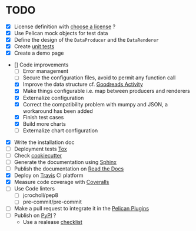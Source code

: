 # TODO

- [x] License definition with [choose a license](http://choosealicense.com) ?
- [x] Use Pelican mock objects for test data
- [x] Define the design of the `DataProducer` and the `DataRenderer`
- [x] Create [unit tests](http://pytest.org/latest/)
- [x] Create a demo page
- [] Code improvements
	- [ ] Error management
	- [ ] Secure the configuration files, avoid to permit any function call
	- [x] Improve the data structure cf. [Goodreads Activity](https://github.com/getpelican/pelican-plugins/tree/master/goodreads_activity) 
	- [x] Make things configurable i.e. map between producers and renderers
	- [x] Externalize configuration
	- [x] Correct the compatibility problem with mumpy and JSON, a workaround has been added
	- [x] Finish test cases
	- [x] Build more charts
	- [ ] Externalize chart configuration
- [x] Write the installation doc
- [ ] Deployment tests [Tox](http://tox.readthedocs.org/en/latest/)
- [ ] Check [cookiecutter](https://github.com/audreyr/cookiecutter)
- [ ] Generate the documentation using [Sphinx](http://sphinx-doc.org)
- [ ] Publish the documentation on [Read the Docs](https://readthedocs.org/)
- [x] Deploy on [Travis](https://travis-ci.org/) CI platform
- [x] Measure code coverage with [Coveralls](https://coveralls.io)
- [ ] Use Code linters
	- [ ] jcrocholl/pep8
	- [ ] pre-commit/pre-commit
- [ ] Make a pull request to integrate it in the [Pelican Plugins](https://github.com/getpelican/pelican-plugins)
- [ ] Publish on [PyPI](https://pypi.python.org) ?
	- Use a realease [checklist](https://gist.github.com/audreyr/5990987)